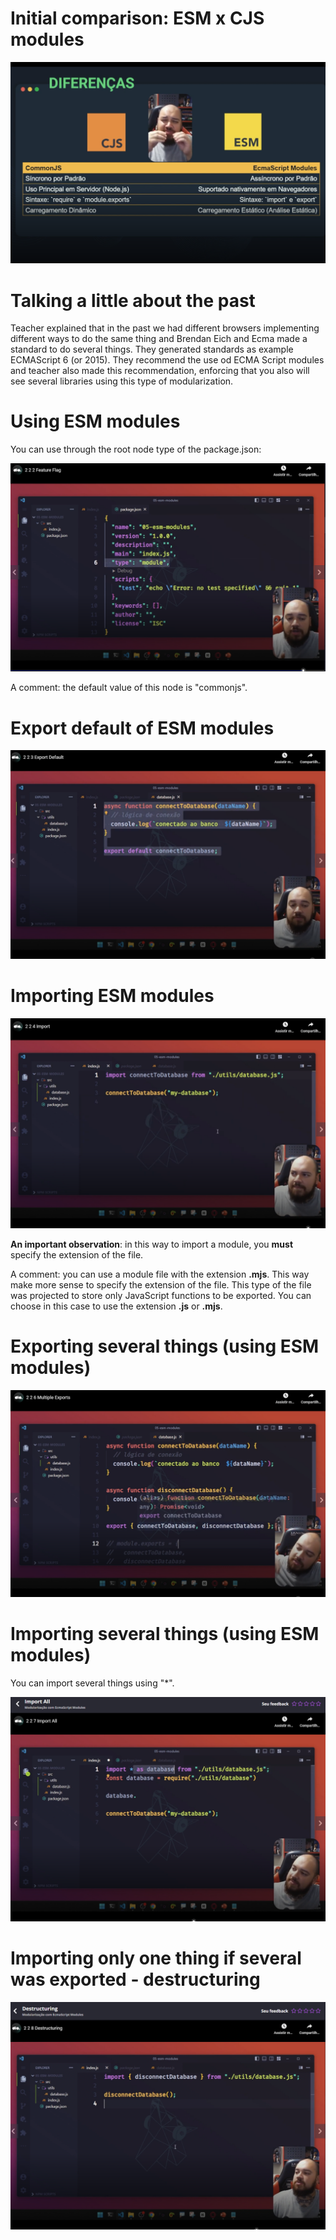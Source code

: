 # Initial comparison: ESM x CJS modules

![comparision-cjs-x-esm](images/comparision-cjs-x-esm.png)


# Talking a little about the past

Teacher explained that in the past we had different browsers implementing different ways to do the same thing and Brendan Eich and Ecma made a standard to do several things. They generated standards as example ECMAScript 6 (or 2015). They recommend the use od ECMA Script modules and teacher also made this recommendation, enforcing that you also will see several libraries using this type of modularization.


# Using ESM modules

You can use through the root node type of the package.json:

![using-esm-modules](images/using-esm-modules.png)

A comment: the default value of this node is "commonjs".


# Export default of ESM modules

![export default of ESM modules](images/export-default-esm-modules.png)


# Importing ESM modules

![importing ESM modules](images/importing-esm-modules.png)

**An important observation**: in this way to import a module, you **must** specify the extension of the file.

A comment: you can use a module file with the extension **.mjs**. This way make more sense to specify the extension of the file. This type of the file was projected to store only JavaScript functions to be exported. You can choose in this case to use the extension **.js** or **.mjs**.


# Exporting several things (using ESM modules)

![exporting several things](images/exporting-several-things.png)


# Importing several things (using ESM modules)

You can import several things using "*".

![importing several things](images/importing-several-things.png)


# Importing only one thing if several was exported - destructuring

![destructuring~](images/destructuring.png)
